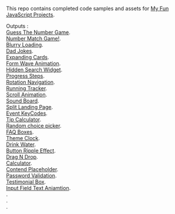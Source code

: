 This repo contains completed code samples and assets for <a href='https://github.com/abdellahslimani/Fun-javascript-projects'>My Fun JavaScript Projects</a>.

Outputs :<br>
<a href='https://abdellahslimani.github.io/Fun-javascript-projects/Guess%20The%20Number%20Game/index.html'>Guess The Number Game</a>.<br>
<a href='https://abdellahslimani.github.io/Fun-javascript-projects/Number%20Match%20Game/index.html'>Number Match Game!</a>.<br>
<a href='https://abdellahslimani.github.io/Fun-javascript-projects/Blurry%20Loading/index.html'>Blurry Loading</a>.<br>
<a href='https://abdellahslimani.github.io/Fun-javascript-projects/Dad%20Jokes/index.html'>Dad Jokes</a>.<br>
<a href='https://abdellahslimani.github.io/Fun-javascript-projects/Expanding%20Cards%20project/index.html'>Expanding Cards</a>.<br>
<a href='https://abdellahslimani.github.io/Fun-javascript-projects/Form%20Wave%20Animation/index.html'>Form Wave Animation</a>.<br>
<a href='https://abdellahslimani.github.io/Fun-javascript-projects/Hidden%20Search%20Widget/index.html'>Hidden Search Widget</a>.<br>
<a href='https://abdellahslimani.github.io/Fun-javascript-projects/Progress%20Steps/index.html'>Progress Steps</a>.<br>
<a href='https://abdellahslimani.github.io/Fun-javascript-projects/Rotating%20Navigation/index.html'>Rotation Navigation</a>.<br>
<a href='https://abdellahslimani.github.io/Fun-javascript-projects/Running%20tracker/index.html'>Running Tracker</a>.<br>
<a href='https://abdellahslimani.github.io/Fun-javascript-projects/Scroll%20Animation/index.html'>Scroll Animation</a>.<br>
<a href='https://abdellahslimani.github.io/Fun-javascript-projects/Sound%20Board/index.html'>Sound Board</a>.<br>
<a href='https://abdellahslimani.github.io/Fun-javascript-projects/Split%20Landing%20Page/index.html'>Split Landing Page</a>.<br>
<a href='https://abdellahslimani.github.io/Fun-javascript-projects/event-keycodes/index.html'>Event KeyCodes</a>.<br>
<a href='https://abdellahslimani.github.io/Fun-javascript-projects/tip%20calculator/index.html'>Tip Calculator</a>.<br>
<a href='https://abdellahslimani.github.io/Fun-javascript-projects/Random%20choice%20picker/index.html'>Random choice picker</a>.<br>
<a href='https://abdellahslimani.github.io/Fun-javascript-projects/FAQ-Boxes/index.html'>FAQ Boxes</a>.<br>
<a href='https://abdellahslimani.github.io/Fun-javascript-projects/Theme%20Clock/index.html'>Theme Clock</a>.<br>
<a href='https://abdellahslimani.github.io/Fun-javascript-projects/Drink%20Water/index.html'>Drink Water</a>.<br>
<a href='https://abdellahslimani.github.io/Fun-javascript-projects/Button%20Ripple%20Effect/index.html'>Button Ripple Effect</a>.<br>
<a href='https://abdellahslimani.github.io/Fun-javascript-projects/Drag%20N%20Drop/index.html'>Drag N Drop</a>.<br>
<a href='https://abdellahslimani.github.io/Fun-javascript-projects/Calculator/index.html'>Calculator</a>.<br>
<a href='https://abdellahslimani.github.io/Fun-javascript-projects/Contend%20Placeholder/index.html'>Contend Placeholder</a>.<br>
<a href='https://abdellahslimani.github.io/Fun-javascript-projects/Password%20Validation%20Check/index.html'>Password Validation</a>.<br>
<a href='https://abdellahslimani.github.io/Fun-javascript-projects/Testimonial%20Box/index.html'>Testimonial Box</a>.<br>
<a href='https://abdellahslimani.github.io/Fun-javascript-projects/Input%20Field%20Text%20Animation/index.html'>Input Field Text Aniamtion</a>.<br>
<a href='https://abdellahslimani.github.io/Fun-javascript-projects/Testimonial%20Box/index.html'></a>.<br>
<a href='https://abdellahslimani.github.io/Fun-javascript-projects/Testimonial%20Box/index.html'></a>.<br>
<a href='https://abdellahslimani.github.io/Fun-javascript-projects/Testimonial%20Box/index.html'></a>.<br>
